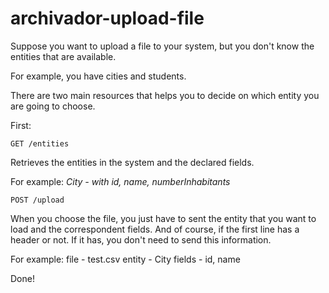 # archivador-upload-file

Suppose you want to upload a file to your system, but you don't know the entities that are available.

For example, you have cities and students.

There are two main resources that helps you to decide on which entity you are going to choose.

First:

```GET /entities```

Retrieves the entities in the system and the declared fields.
 
For example: *City - with id, name, numberInhabitants*

```POST /upload``` 

When you choose the file, you just have to sent the entity that you want to load and the correspondent fields.
And of course, if the first line has a header or not. If it has, you don't need to send this information.

For example:
file - test.csv
entity - City
fields - id, name

Done!
